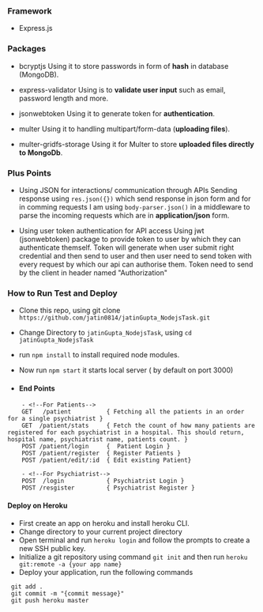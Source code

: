 ### Framework
- Express.js

### Packages

- bcryptjs 
Using it to store passwords in form of **hash** in database (MongoDB).

- express-validator
Using is to **validate user input** such as email, password length and more.

- jsonwebtoken
Using it to generate token for **authentication**.
- multer
Using it to handling multipart/form-data (**uploading files**).

- multer-gridfs-storage 
Using it for Multer to store **uploaded files directly to MongoDb**.


### Plus Points
- Using JSON for interactions/ communication through APIs
	Sending response using `res.json({})` which send response in json form and for in comming requests I am using `body-parser.json()` in a middleware to parse the incoming requests which are in **application/json** form.  

- Using user token authentication for API access
	Using jwt (jsonwebtoken) package to provide token to user by which they can authenticate themself. Token will generate when user submit right credential and then send to user and then user need to send token with every request by which our api can authorise them. Token need to send by the client in header named "Authorization"

### How to Run Test and Deploy
- Clone this repo, using git clone `https://github.com/jatin0814/jatinGupta_NodejsTask.git`
- Change Directory to `jatinGupta_NodejsTask`, using  `cd jatinGupta_NodejsTask`
- run `npm install` to install required node modules.
- Now run `npm start` it starts local server ( by default on port 3000)

- #### End Points 
```
	- <!--For Patients-->
	GET   /patient    		{ Fetching all the patients in an order for a single psychiatrist }
	GET  /patient/stats 	{ Fetch the count of how many patients are registered for each psychiatrist in a hospital. This should return, hospital name, psychiatrist name, patients count. }
	POST /patient/login 	{  Patient Login }
	POST /patient/register 	{ Register Patients }
	POST /patient/edit/:id 	{ Edit existing Patient}

	- <!--For Psychiatrist-->
	POST  /login  			{ Psychiatrist Login }
	POST /resgister 		{ Psychiatrist Register }
````

#### Deploy on Heroku
- First create an app on heroku and install heroku CLI.
- Change directory to your current project directory
- Open terminal and run  `heroku login` and follow the prompts to create a new SSH public key.
- Initialize a git repository using command `git init`  and then run `heroku git:remote -a {your app name}`
- Deploy your application, run the following commands 
```
 git add .
 git commit -m "{commit message}"
 git push heroku master
```

